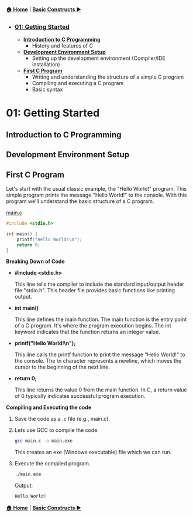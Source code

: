 [**🏠 Home**](../README.md) | [**Basic Constructs ▶️**](../02_Basic_constructs/basic_constructs.md)

- ### [**01: Getting Started**](#01-getting-started-1)

    - [**Introduction to C Programming**](#introduction-to-c-programming)
        - History and features of C
    - [**Development Environment Setup**](#development-environment-setup)
        - Setting up the development environment (Compiler/IDE installation)
    - [**First C Program**](#first-c-program)
        - Writing and understanding the structure of a simple C program
        - Compiling and executing a C program
        - Basic syntax

#   **01: Getting Started**
## **Introduction to C Programming**

## **Development Environment Setup**

## **First C Program**
Let's start with the usual classic example, the "Hello World!" program. This simple program prints the message "Hello World!" to the console. With this program we'll understand the basic structure of a C program.


[main.c](./src/main.c)
```C title="main.c"
#include <stdio.h>

int main() {
    printf("Hello World!\n");
    return 0;
}
```

**Breaking Down of Code**

- **#include <stdio.h>**

    This line tells the compiler to include the standard input/output header file "stdio.h". This header file provides basic functions like printing output.

- **int main()**

    This line defines the main function. The main function is the entry point of a C program. It's where the program execution begins. The int keyword indicates that the function returns an integer value.

- **printf("Hello World!\n");**

    This line calls the printf function to print the message "Hello World!" to the console. The \n character represents a newline, which moves the cursor to the beginning of the next line.

- **return 0;**

    This line returns the value 0 from the main function. In C, a return value of 0 typically indicates successful program execution.


**Compiling and Executing the code**
1. Save the code as a .c file (e.g., main.c).

2. Lets use GCC to compile the code.

    ```sh
    gcc main.c -o main.exe
    ```
    This creates an exe (Windows executable) file which we can run.

3. Execute the compiled program.
    ```sh
    ./main.exe
    ```
    Output:
    ```sh
    Hello World!
    ```

[**🏠 Home**](../README.md) | [**Basic Constructs ▶️**](../02_Basic_constructs/basic_constructs.md)